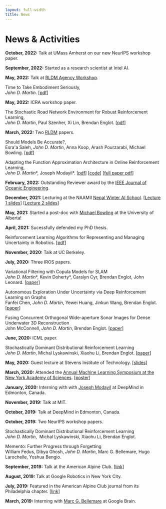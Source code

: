 ```yaml
---
layout: full-width
title: News
---
```


# News & Activities
**October, 2022:** Talk at UMass Amherst on our new NeurIPS workshop paper.

**September, 2022:** Started as a research scientist at Intel AI.

**May, 2022:** Talk at [RLDM Agency Workshop](https://sites.google.com/view/rl-as-agency/).

Time to Take Embodiment Seriously,   
*John D. Martin*.  [[pdf](/assets/papers/2022_rldm_agency_workshop.pdf)]  

**May, 2022:** ICRA workshop paper.

The Stochastic Road Network Environment for Robust Reinforcement Learning,   
*John D. Martin*, Paul Szenher, Xi Lin, Brendan Englot. [[pdf](/assets/papers/2022_icra_workshop_srn.pdf)] 

**March, 2022:** Two [RLDM](https://rldm.org) papers.

Should Models Be Accurate?,  
Esra'a Saleh, *John D. Martin*, Anna Koop, Arash Pourzarabi, Michael Bowling. [[pdf](/assets/papers/2022_rldm_useful_models.pdf)]

Adapting the Function Approximation Architecture in Online Reinforcement Learning,  
*John D. Martin*\*,  Joseph Modayil\*. [[pdf](/assets/papers/2022_rldm_frogs_eye.pdf)] [[code](https://github.com/jdmartin86/frogseye)] [[full paper pdf](https://arxiv.org/pdf/2106.09776)]


**February, 2022:** Outstanding Reviewer award by the [IEEE Journal of Oceanic Engineering](https://ieeeoes.org/publications/ieee-journal-of-oceanic-engineering/).

**December, 2021:** Lecturing at the NAAMII [Nepal Winter AI School](https://nepalschool.naamii.com.np). [[Lecture 1 slides](/assets/slides/2021-naamii-lec1.pdf)] [[Lecture 2 slides](/assets/slides/2021-naamii-lec2.pdf)]

**May, 2021:** Started a post-doc with [Michael Bowling](http://webdocs.cs.ualberta.ca/~bowling/index.html) at the University of Alberta!

**April, 2021:** Sucessfully defended my PhD thesis. 

Reinforcement Learning Algorithms for Representing and Managing Uncertainty in Robotics. [[pdf](/assets/papers/2021_dissertation.pdf)]

**November, 2020:** Talk at UC Berkeley.

**July, 2020:** Three IROS papers.

Variational Filtering with Copula Models for SLAM  
*John D. Martin**, Kevin Doherty\*, Caralyn Cyr, Brendan Englot, John Leonard. [[paper](https://arxiv.org/abs/2008.00504)]

Autonomous Exploration Under Uncertainty via Deep Reinforcement Learning on Graphs  
Fanfei Chen, *John D. Martin*, Yewei Huang, Jinkun Wang, Brendan Englot. [[paper](https://arxiv.org/abs/2007.12640)]

Fusing Concurrent Orthogonal Wide-aperture Sonar Images for Dense Underwater 3D Reconstruction  
John McConnell, *John D. Martin*, Brendan Englot. [[paper](https://arxiv.org/abs/2007.10407)]

**June, 2020:** ICML paper.

Stochastically Dominant Distributional Reinforcement Learning   
*John D. Martin*, Michal Lyskawinski, Xiaohu Li, Brendan Englot. [[paper](https://arxiv.org/abs/1905.07318)]

**May, 2020:** Guest lecture at Stevens Institute of Technology. [[slides](/assets/slides/2020-advanced_robotics_lecture.pdf)]

**March, 2020:** Attended the [Annual Machine Learning Symposium at the New York Academy of Sciences](https://www.nyas.org/events/2020/14th-annual-machine-learning-symposium/). [[poster](/assets/posters/2020-martin_etal-poster.pdf)]

**January, 2020:** Interning with with [Joseph Modayil](https://scholar.google.com/citations?user=G3pvUNEAAAAJ&hl=en) at DeepMind in Edmonton, Canada.

**November, 2019:** Talk at MIT. 

**October, 2019:** Talk at DeepMind in Edmonton, Canada.

**October, 2019:** Two NeurIPS workshop papers.

   Stochastically Dominant Distributional Reinforcement Learning  
   *John D. Martin*,  Michal Lyskawinski, Xiaohu Li, Brendan Englot.   
   
   Memento: Further Progress through Forgetting  
   William Fedus, Dibya Ghosh, *John D. Martin*, Marc G. Bellemare, Hugo Larochelle, Yoshua Bengio.

**September, 2019:** Talk at the American Alpine Club. [[link](https://www.phillychapter-aac.org/journal/2019/9/06/john)]

**August, 2019:** Talk at Google Robotics in New York City.

**July, 2019:** Featured in the American Alpine Club journal from its Philadelphia chapter. [[link](https://www.phillychapter-aac.org/journal/2019/6/29/mentoring-program-spotlight-john-martin)] 

**March, 2019:** Interning with [Marc G. Bellemare](https://scholar.google.com/citations?user=uyYPun0AAAAJ&hl=en#) at Google Brain.

